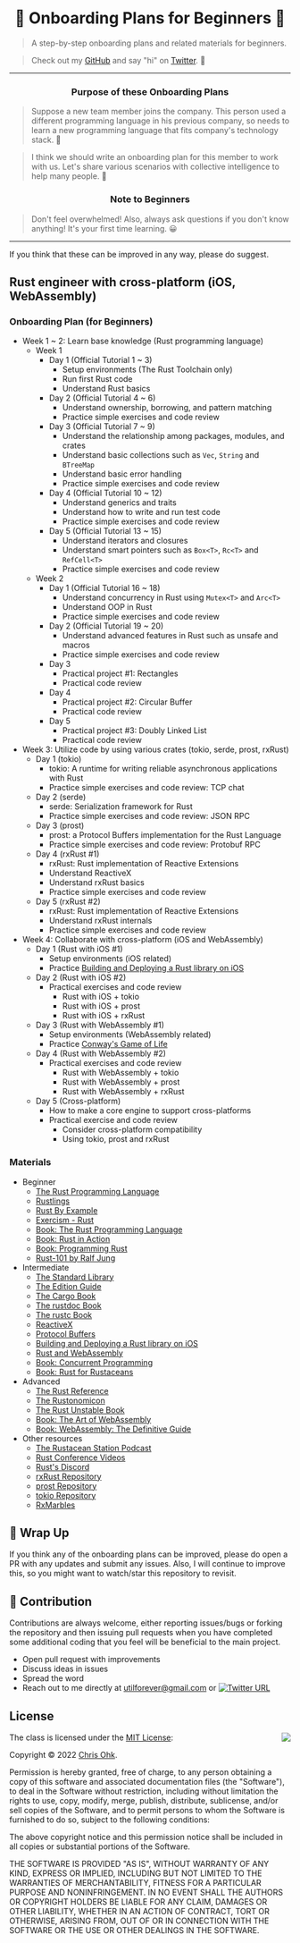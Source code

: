 <h1 align="center"><strong>🔰 Onboarding Plans for Beginners 🔰</strong></h1>

> A step-by-step onboarding plans and related materials for beginners.

> Check out my [GitHub](https://github.com/utilForever) and say "hi" on [Twitter](https://twitter.com/utilForever). 👋

***
<h3 align="center"><strong>Purpose of these Onboarding Plans</strong></h3>

> Suppose a new team member joins the company. This person used a different programming language in his previous company, so needs to learn a new programming language that fits company's technology stack. 🤔

> I think we should write an onboarding plan for this member to work with us. Let's share various scenarios with collective intelligence to help many people. 🤗

<h3 align="center"><strong>Note to Beginners</strong></h3>

> Don't feel overwhelmed! Also, always ask questions if you don't know anything! It's your first time learning. 😀
***

If you think that these can be improved in any way, please do suggest.

## Rust engineer with cross-platform (iOS, WebAssembly)

### Onboarding Plan (for Beginners)

* Week 1 ~ 2: Learn base knowledge (Rust programming language)
  * Week 1
    * Day 1 (Official Tutorial 1 ~ 3)
      * Setup environments (The Rust Toolchain only)
      * Run first Rust code
      * Understand Rust basics
    * Day 2 (Official Tutorial 4 ~ 6)
      * Understand ownership, borrowing, and pattern matching
      * Practice simple exercises and code review
    * Day 3 (Official Tutorial 7 ~ 9)
      * Understand the relationship among packages, modules, and crates
      * Understand basic collections such as `Vec`, `String` and `BTreeMap`
      * Understand basic error handling
      * Practice simple exercises and code review
    * Day 4 (Official Tutorial 10 ~ 12)
      * Understand generics and traits
      * Understand how to write and run test code
      * Practice simple exercises and code review
    * Day 5 (Official Tutorial 13 ~ 15)
      * Understand iterators and closures
      * Understand smart pointers such as `Box<T>`, `Rc<T>` and `RefCell<T>`
      * Practice simple exercises and code review
  * Week 2
    * Day 1 (Official Tutorial 16 ~ 18)
      * Understand concurrency in Rust using `Mutex<T>` and `Arc<T>`
      * Understand OOP in Rust
      * Practice simple exercises and code review
    * Day 2 (Official Tutorial 19 ~ 20)
      * Understand advanced features in Rust such as unsafe and macros
      * Practice simple exercises and code review
    * Day 3
      * Practical project #1: Rectangles
      * Practical code review
    * Day 4
      * Practical project #2: Circular Buffer
      * Practical code review
    * Day 5
      * Practical project #3: Doubly Linked List
      * Practical code review
* Week 3: Utilize code by using various crates (tokio, serde, prost, rxRust)
  * Day 1 (tokio)
    * tokio: A runtime for writing reliable asynchronous applications with Rust
    * Practice simple exercises and code review: TCP chat
  * Day 2 (serde)
    * serde: Serialization framework for Rust
    * Practice simple exercises and code review: JSON RPC
  * Day 3 (prost)
    * prost: a Protocol Buffers implementation for the Rust Language
    * Practice simple exercises and code review: Protobuf RPC
  * Day 4 (rxRust #1)
    * rxRust: Rust implementation of Reactive Extensions
    * Understand ReactiveX
    * Understand rxRust basics
    * Practice simple exercises and code review
  * Day 5 (rxRust #2)
    * rxRust: Rust implementation of Reactive Extensions
    * Understand rxRust internals
    * Practice simple exercises and code review
* Week 4: Collaborate with cross-platform (iOS and WebAssembly)
  * Day 1 (Rust with iOS #1)
    * Setup environments (iOS related)
    * Practice [Building and Deploying a Rust library on iOS](https://mozilla.github.io/firefox-browser-architecture/experiments/2017-09-06-rust-on-ios.html)
  * Day 2 (Rust with iOS #2)
    * Practical exercises and code review
      * Rust with iOS + tokio
      * Rust with iOS + prost
      * Rust with iOS + rxRust
  * Day 3 (Rust with WebAssembly #1)
    * Setup environments (WebAssembly related)
    * Practice [Conway's Game of Life](https://rustwasm.github.io/docs/book/game-of-life/introduction.html#tutorial-conways-game-of-life)
  * Day 4 (Rust with WebAssembly #2)
    * Practical exercises and code review
      * Rust with WebAssembly + tokio
      * Rust with WebAssembly + prost
      * Rust with WebAssembly + rxRust
  * Day 5 (Cross-platform)
    * How to make a core engine to support cross-platforms
    * Practical exercise and code review
      * Consider cross-platform compatibility
      * Using tokio, prost and rxRust

### Materials

* Beginner
  * [The Rust Programming Language](https://doc.rust-lang.org/book/)
  * [Rustlings](https://github.com/rust-lang/rustlings/)
  * [Rust By Example](https://doc.rust-lang.org/stable/rust-by-example/)
  * [Exercism - Rust](https://exercism.org/tracks/rust)
  * [Book: The Rust Programming Language](http://www.yes24.com/Product/Goods/83075894)
  * [Book: Rust in Action](https://www.manning.com/books/rust-in-action)
  * [Book: Programming Rust](https://www.oreilly.com/library/view/programming-rust-2nd/9781492052586/)
  * [Rust-101 by Ralf Jung](https://www.ralfj.de/projects/rust-101/main.html)
* Intermediate
  * [The Standard Library](https://doc.rust-lang.org/std/index.html)
  * [The Edition Guide](https://doc.rust-lang.org/edition-guide/index.html)
  * [The Cargo Book](https://doc.rust-lang.org/cargo/index.html)
  * [The rustdoc Book](https://doc.rust-lang.org/rustdoc/index.html)
  * [The rustc Book](https://doc.rust-lang.org/rustc/index.html)
  * [ReactiveX](https://reactivex.io/documentation)
  * [Protocol Buffers](https://developers.google.com/protocol-buffers)
  * [Building and Deploying a Rust library on iOS](https://mozilla.github.io/firefox-browser-architecture/experiments/2017-09-06-rust-on-ios.html)
  * [Rust and WebAssembly](https://rustwasm.github.io/docs/book/)
  * [Book: Concurrent Programming](http://www.yes24.com/Product/Goods/108570426)
  * [Book: Rust for Rustaceans](https://rust-for-rustaceans.com/)
* Advanced
  * [The Rust Reference](https://doc.rust-lang.org/reference/index.html)
  * [The Rustonomicon](https://doc.rust-lang.org/nomicon/index.html)
  * [The Rust Unstable Book](https://doc.rust-lang.org/nightly/unstable-book/index.html)
  * [Book: The Art of WebAssembly](https://nostarch.com/art-webassembly)
  * [Book: WebAssembly: The Definitive Guide](https://www.oreilly.com/library/view/webassembly-the-definitive/9781492089834/)
* Other resources
  * [The Rustacean Station Podcast](https://rustacean-station.org/)
  * [Rust Conference Videos](https://www.youtube.com/c/RustVideos)
  * [Rust's Discord](https://discord.gg/rust-lang)
  * [rxRust Repository](https://github.com/rxRust/rxRust)
  * [prost Repository](https://github.com/tokio-rs/prost)
  * [tokio Repository](https://github.com/tokio-rs/tokio)
  * [RxMarbles](https://rxmarbles.com/)

## 🚦 Wrap Up

If you think any of the onboarding plans can be improved, please do open a PR with any updates and submit any issues. Also, I will continue to improve this, so you might want to watch/star this repository to revisit.

## 🙌 Contribution

Contributions are always welcome, either reporting issues/bugs or forking the repository and then issuing pull requests when you have completed some additional coding that you feel will be beneficial to the main project.

- Open pull request with improvements
- Discuss ideas in issues
- Spread the word
- Reach out to me directly at utilforever@gmail.com or [![Twitter URL](https://img.shields.io/twitter/url/https/twitter.com/utilForever.svg?style=social&label=Follow%20%40utilForever)](https://twitter.com/utilForever)

## License

<img align="right" src="http://opensource.org/trademarks/opensource/OSI-Approved-License-100x137.png">

The class is licensed under the [MIT License](http://opensource.org/licenses/MIT):

Copyright &copy; 2022 [Chris Ohk](http://www.github.com/utilForever).

Permission is hereby granted, free of charge, to any person obtaining a copy of this software and associated documentation files (the "Software"), to deal in the Software without restriction, including without limitation the rights to use, copy, modify, merge, publish, distribute, sublicense, and/or sell copies of the Software, and to permit persons to whom the Software is furnished to do so, subject to the following conditions:

The above copyright notice and this permission notice shall be included in all copies or substantial portions of the Software.

THE SOFTWARE IS PROVIDED "AS IS", WITHOUT WARRANTY OF ANY KIND, EXPRESS OR IMPLIED, INCLUDING BUT NOT LIMITED TO THE WARRANTIES OF MERCHANTABILITY, FITNESS FOR A PARTICULAR PURPOSE AND NONINFRINGEMENT. IN NO EVENT SHALL THE AUTHORS OR COPYRIGHT HOLDERS BE LIABLE FOR ANY CLAIM, DAMAGES OR OTHER LIABILITY, WHETHER IN AN ACTION OF CONTRACT, TORT OR OTHERWISE, ARISING FROM, OUT OF OR IN CONNECTION WITH THE SOFTWARE OR THE USE OR OTHER DEALINGS IN THE SOFTWARE.
